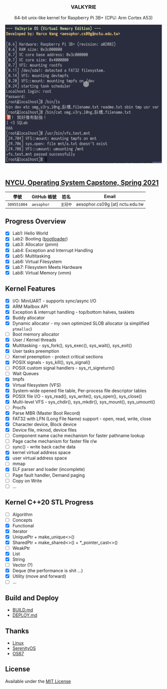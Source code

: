 <div align="center">

<h3>VALKYRIE</h3>
<p>64-bit unix-like kernel for Raspberry Pi 3B+ (CPU: Arm Cortex A53)</p>

<img src="/Documentation/cover-vm.jpeg" width=600>
</div>

<br>

## [NYCU, Operating System Capstone, Spring 2021](https://grasslab.github.io/NYCU_Operating_System_Capstone/index.html)

| 學號 | GitHub 帳號 | 姓名 | Email |
| --- | ----------- | --- | --- |
| `309551004` | `aesophor` | `王冠中` | aesophor.cs09g [at] nctu.edu.tw |

## Progress Overview

- [x] Lab1: Hello World
- [x] Lab2: Booting ([bootloader](https://github.com/aesophor/valkyrie/tree/lab2-bootloader))
- [x] Lab3: Allocator (pmm)
- [x] Lab4: Exception and Interrupt Handling
- [x] Lab5: Multitasking
- [x] Lab6: Virtual Filesystem
- [x] Lab7: Filesystem Meets Hardware
- [x] Lab8: Virtual Memory (vmm)

## Kernel Features
- [x] I/O: MiniUART - supports sync/async I/O
- [x] ARM Mailbox API
- [x] Exception & interrupt handling - top/bottom halves, tasklets
- [x] Buddy allocator
- [x] Dynamic allocator - my own optimized SLOB allocator (a simplified `ptmalloc`)
- [ ] Boot memory allocator
- [x] User / Kernel threads
- [x] Multitasking - sys_fork(), sys_exec(), sys_wait(), sys_exit()
- [x] User tasks preemption
- [ ] Kernel preemption - protect critical sections
- [x] POSIX signals - sys_kill(), sys_signal()
- [ ] POSIX custom signal handlers - sys_rt_sigreturn()
- [ ] Wait Queues
- [x] tmpfs
- [x] Virtual filesystem (VFS)
- [x] System-wide opened file table, Per-process file descriptor tables
- [x] POSIX file I/O - sys_read(), sys_write(), sys_open(), sys_close()
- [x] Multi-level VFS - sys_chdir(), sys_mkdir(), sys_mount(), sys_umount()
- [ ] Procfs
- [x] Parse MBR (Master Boot Record)
- [x] FAT32 with LFN (Long File Name) support - open, read, write, close
- [x] Character device, Block device
- [x] Device file, mknod, device files
- [ ] Component name cache mechanism for faster pathname lookup
- [ ] Page cache mechanism for faster file r/w
- [ ] sync() - write back cache data
- [x] kernel virtual address space
- [x] user virtual address space
- [ ] mmap
- [x] ELF parser and loader (incomplete)
- [ ] Page fault handler, Demand paging
- [ ] Copy on Write
- [ ] ...

## Kernel C++20 STL Progress

- [ ] Algorithm
- [ ] Concepts
- [x] Functional
- [x] Iterator
- [x] UniquePtr + make_unique<>()
- [x] SharedPtr + make_shared<>() + \*_pointer_cast<>()
- [ ] WeakPtr
- [x] List
- [x] String
- [ ] Vector (?)
- [x] Deque (the performance is shit ...)
- [x] Utility (move and forward)
- [ ] ...

## Build and Deploy

* [BUILD.md](https://github.com/aesophor/valkyrie/blob/309551004/Documentation/BUILD.md)
* [DEPLOY.md](https://github.com/aesophor/valkyrie/blob/309551004/Documentation/DEPLOY.md)

## Thanks

* [Linux](https://github.com/torvalds/linux)
* [SerenityOS](https://github.com/SerenityOS/serenity)
* [OS67](https://github.com/SilverRainZ/OS67)

## License
Available under the [MIT License](https://github.com/aesophor/valkyrie/blob/309551004/LICENSE)
